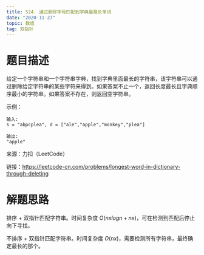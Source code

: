 ```yaml
---
title: 524. 通过删除字母匹配到字典里最长单词
date: "2020-11-27"
topic: 数组
tag: 双指针
---
```

# 题目描述

给定一个字符串和一个字符串字典，找到字典里面最长的字符串，该字符串可以通过删除给定字符串的某些字符来得到。如果答案不止一个，返回长度最长且字典顺序最小的字符串。如果答案不存在，则返回空字符串。

示例：
```
输入:
s = "abpcplea", d = ["ale","apple","monkey","plea"]

输出: 
"apple"
```

来源：力扣（LeetCode）

链接：https://leetcode-cn.com/problems/longest-word-in-dictionary-through-deleting

# 解题思路

排序 + 双指针匹配字符串。时间复杂度 $O(nxlogn+nx)$，可在检测到匹配后停止向下寻找。

不排序 + 双指针匹配字符串。时间复杂度 $O(nx)$，需要检测所有字符串，最终确定最长的那个。
